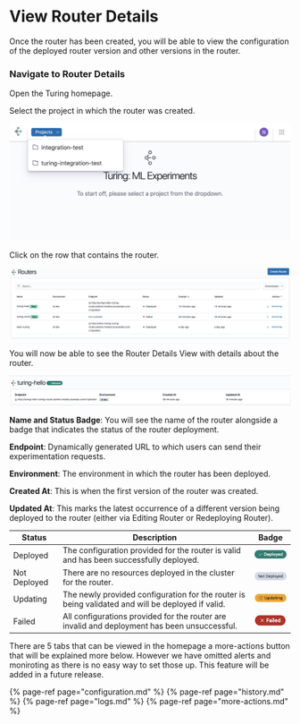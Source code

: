 # View Router Details

Once the router has been created, you will be able to view the configuration of the deployed router version and other versions in the router.

### Navigate to Router Details

Open the Turing homepage.

Select the project in which the router was created.

![](../../.gitbook/assets/projects_dropdown.png)

Click on the row that contains the router.

![](../../.gitbook/assets/router_row.png)

You will now be able to see the Router Details View with details about the router.

![](../../.gitbook/assets/router_details_header.png)
    
**Name and Status Badge**: You will see the name of the router alongside a badge that indicates the status of the router deployment.

**Endpoint**: Dynamically generated URL to which users can send their experimentation requests.

**Environment**: The environment in which the router has been deployed.

**Created At**: This is when the first version of the router was created.

**Updated At**: This marks the latest occurrence of a different version being deployed to the router (either via Editing Router or Redeploying Router).
    
| Status     | Description | Badge |
| ---      | ---       | --- |
| Deployed | The configuration provided for the router is valid and has been successfully deployed. | ![](../../.gitbook/assets/deployed_router_badge.png)
| Not Deployed | There are no resources deployed in the cluster for the router.  | ![](../../.gitbook/assets/not_deployed_router_badge.png)
| Updating | The newly provided configuration for the router is being validated and will be deployed if valid. | ![](../../.gitbook/assets/updating_router_badge.png)
| Failed | All configurations provided for the router are invalid and deployment has been unsuccessful. | ![](../../.gitbook/assets/failed_router_badge.png)

There are 5 tabs that can be viewed in the homepage a more-actions button that will be explained more below. However we have omitted alerts and moniroting as there is no easy way to set those up. This feature will be added in a future release.

{% page-ref page="configuration.md" %}
{% page-ref page="history.md" %}
{% page-ref page="logs.md" %}
{% page-ref page="more-actions.md" %}
